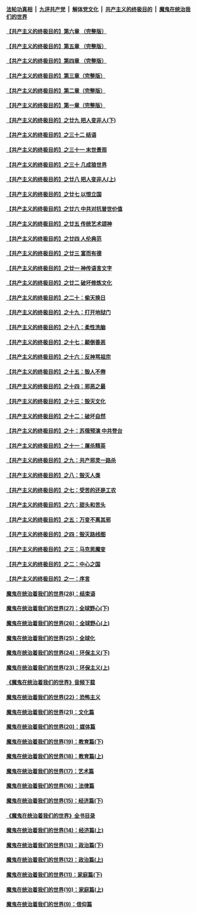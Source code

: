 

####  [法轮功真相](../../../../basic/blob/master/README.md?t=05110402) &nbsp;|&nbsp; [九评共产党](../../../../9ping.md/blob/master/README.md?t=05110402) &nbsp;|&nbsp; [解体党文化](../../../../jtdwh.md/blob/master/README.md?t=05110402)  &nbsp;|&nbsp; [共产主义的终极目的](../../../../gczydzjmd.md/blob/master/README.md?t=05110402) &nbsp;|&nbsp; [魔鬼在统治我们的世界](../../../../mgztzwmdsj.md/blob/master/README.md?t=05110402) 

#### [【共产主义的终极目的】第六章 （完整版）](../pages/nsc422/n11428913.md?t=05110402) 

#### [【共产主义的终极目的】第五章 （完整版）](../pages/nsc422/n11428912.md?t=05110402) 

#### [【共产主义的终极目的】第四章 （完整版）](../pages/nsc422/n11428907.md?t=05110402) 

#### [【共产主义的终极目的】第三章（完整版）](../pages/nsc422/n11428848.md?t=05110402) 

#### [【共产主义的终极目的】第二章（完整版）](../pages/nsc422/n11428831.md?t=05110402) 

#### [【共产主义的终极目的】第一章（完整版）](../pages/nsc422/n11417651.md?t=05110402) 

#### [【共产主义的终极目的】之廿九 把人变非人(下)](../pages/nsc422/n11344140.md?t=05110402) 

#### [【共产主义的终极目的】之三十二 结语](../pages/nsc422/n11360535.md?t=05110402) 

#### [【共产主义的终极目的】之三十一 末世景观](../pages/nsc422/n11351129.md?t=05110402) 

#### [【共产主义的终极目的】之三十 几成狼世界](../pages/nsc422/n11348280.md?t=05110402) 

#### [【共产主义的终极目的】之廿八 把人变非人(上)](../pages/nsc422/n11340492.md?t=05110402) 

#### [【共产主义的终极目的】之廿七 以恨立国](../pages/nsc422/n11336944.md?t=05110402) 

#### [【共产主义的终极目的】之廿六 中共对抗普世价值](../pages/nsc422/n11324785.md?t=05110402) 

#### [【共产主义的终极目的】之廿五 传统艺术颂神](../pages/nsc422/n11296396.md?t=05110402) 

#### [【共产主义的终极目的】之廿四 人伦典范](../pages/nsc422/n11296397.md?t=05110402) 

#### [【共产主义的终极目的】之廿三 富而有德](../pages/nsc422/n11283598.md?t=05110402) 

#### [【共产主义的终极目的】之廿一 神传语言文字](../pages/nsc422/n11263265.md?t=05110402) 

#### [【共产主义的终极目的】之廿二 破坏修炼文化](../pages/nsc422/n11245728.md?t=05110402) 

#### [【共产主义的终极目的】之二十：偷天换日](../pages/nsc422/n11238846.md?t=05110402) 

#### [【共产主义的终极目的】之十九：打开地狱门](../pages/nsc422/n11206376.md?t=05110402) 

#### [【共产主义的终极目的】之十八：柔性洗脑](../pages/nsc422/n11199994.md?t=05110402) 

#### [【共产主义的终极目的】之十七：颠倒善恶](../pages/nsc422/n11179782.md?t=05110402) 

#### [【共产主义的终极目的】之十六：反神骂祖宗](../pages/nsc422/n11166798.md?t=05110402) 

#### [【共产主义的终极目的】之十五：毁人不倦](../pages/nsc422/n11166792.md?t=05110402) 

#### [【共产主义的终极目的】之十四：邪恶之最](../pages/nsc422/n11150249.md?t=05110402) 

#### [【共产主义的终极目的】之十三：毁灭文化](../pages/nsc422/n11135227.md?t=05110402) 

#### [【共产主义的终极目的】之十二：破坏自然](../pages/nsc422/n11135214.md?t=05110402) 

#### [【共产主义的终极目的】之十：苏俄预演 中共登台](../pages/nsc422/n11118424.md?t=05110402) 

#### [【共产主义的终极目的】之十一：屠杀精英](../pages/nsc422/n11118442.md?t=05110402) 

#### [【共产主义的终极目的】之九：共产邪灵一路杀](../pages/nsc422/n11114139.md?t=05110402) 

#### [【共产主义的终极目的】之八：毁灭人类](../pages/nsc422/n11108503.md?t=05110402) 

#### [【共产主义的终极目的】之七：受苦的还是工农](../pages/nsc422/n11101809.md?t=05110402) 

#### [【共产主义的终极目的】之六：甜头和苦头](../pages/nsc422/n11096971.md?t=05110402) 

#### [【共产主义的终极目的】之五：万变不离其邪](../pages/nsc422/n11091285.md?t=05110402) 

#### [【共产主义的终极目的】之四：毁灭路线图](../pages/nsc422/n11086284.md?t=05110402) 

#### [【共产主义的终极目的】之三：马克思魔变](../pages/nsc422/n11061941.md?t=05110402) 

#### [【共产主义的终极目的】之二：中心之国](../pages/nsc422/n11047728.md?t=05110402) 

#### [【共产主义的终极目的】之一：序言](../pages/nsc422/n11086077.md?t=05110402) 

#### [魔鬼在统治着我们的世界(28)：结束语](../pages/nsc422/n10936246.md?t=05110402) 

#### [魔鬼在统治着我们的世界(27)：全球野心(下)](../pages/nsc422/n10928319.md?t=05110402) 

#### [魔鬼在统治着我们的世界(26)：全球野心(上)](../pages/nsc422/n10900318.md?t=05110402) 

#### [魔鬼在统治着我们的世界(25)：全球化](../pages/nsc422/n10788205.md?t=05110402) 

#### [魔鬼在统治着我们的世界(24)：环保主义(下)](../pages/nsc422/n10695307.md?t=05110402) 

#### [魔鬼在统治着我们的世界(23)：环保主义(上)](../pages/nsc422/n10688613.md?t=05110402) 

#### [《魔鬼在统治着我们的世界》音频下载](../pages/nsc422/n10635553.md?t=05110402) 

#### [魔鬼在统治着我们的世界(22)：恐怖主义](../pages/nsc422/n10614727.md?t=05110402) 

#### [魔鬼在统治着我们的世界(21)：文化篇](../pages/nsc422/n10597706.md?t=05110402) 

#### [魔鬼在统治着我们的世界(20)：媒体篇](../pages/nsc422/n10586579.md?t=05110402) 

#### [魔鬼在统治着我们的世界(19)：教育篇(下)](../pages/nsc422/n10564808.md?t=05110402) 

#### [魔鬼在统治着我们的世界(18)：教育篇(上)](../pages/nsc422/n10526970.md?t=05110402) 

#### [魔鬼在统治着我们的世界(17)：艺术篇](../pages/nsc422/n10499093.md?t=05110402) 

#### [魔鬼在统治着我们的世界(16)：法律篇](../pages/nsc422/n10485969.md?t=05110402) 

#### [魔鬼在统治着我们的世界(15)：经济篇(下)](../pages/nsc422/n10469975.md?t=05110402) 

#### [《魔鬼在统治着我们的世界》全书目录](../pages/nsc422/n10464261.md?t=05110402) 

#### [魔鬼在统治着我们的世界(14)：经济篇(上)](../pages/nsc422/n10457370.md?t=05110402) 

#### [魔鬼在统治着我们的世界(13)：政治篇(下)](../pages/nsc422/n10448270.md?t=05110402) 

#### [魔鬼在统治着我们的世界(12)：政治篇(上)](../pages/nsc422/n10444576.md?t=05110402) 

#### [魔鬼在统治着我们的世界(11)：家庭篇(下)](../pages/nsc422/n10440961.md?t=05110402) 

#### [魔鬼在统治着我们的世界(10)：家庭篇(上)](../pages/nsc422/n10435448.md?t=05110402) 

#### [魔鬼在统治着我们的世界(9)：信仰篇](../pages/nsc422/n10432159.md?t=05110402) 

